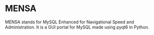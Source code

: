 # MENSA
MENSA stands for MySQL Enhanced for Navigational Speed and Administration. It is a GUI portal for MySQL made using pyqt6 in Python. 
